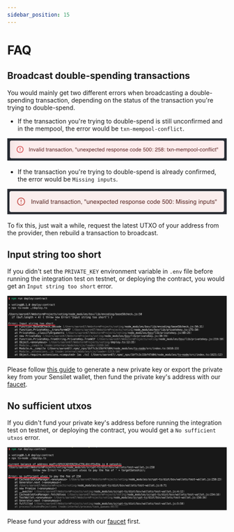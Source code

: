 ```yaml
---
sidebar_position: 15
---
```


# FAQ

## Broadcast double-spending transactions

You would mainly get two different errors when broadcasting a double-spending transaction, depending on the status of the transaction you're trying to double-spend.

- If the transaction you're trying to double-spend is still unconfirmed and in the mempool, the error would be `txn-mempool-conflict`.

![](../static/img/txn-mempool-conflict.png)

- If the transaction you're trying to double-spend is already confirmed, the error would be `Missing inputs`.

![](../static/img/missing-inputs.png)

To fix this, just wait a while, request the latest UTXO of your address from the provider, then rebuild a transaction to broadcast.

## Input string too short

If you didn't set the `PRIVATE_KEY` environment variable in `.env` file before running the integration test on testnet, or deploying the contract, you would get an `Input string too short` error.

![](../static/img/no-private-key.png)

Please follow [this guide](./how-to-deploy-and-call-a-contract/faucet.md) to generate a new private key or export the private key from your Sensilet wallet, then fund the private key's address with our [faucet](https://scrypt.io/faucet/).

## No sufficient utxos

If you didn't fund your private key's address before running the integration test on testnet, or deploying the contract, you would get a `No sufficient utxos` error.

![](../static/img/insufficient-balance.png)

Please fund your address with our [faucet](https://scrypt.io/faucet/) first.
